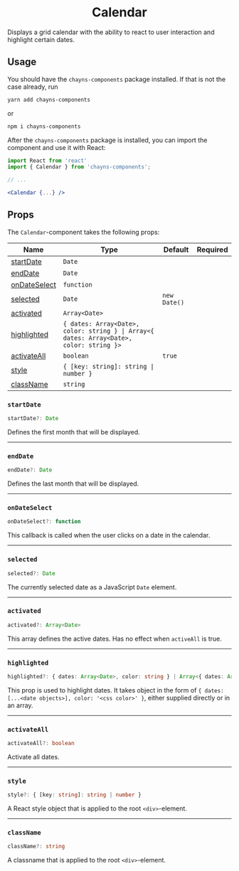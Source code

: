 <div align="center"><h1>Calendar</h1></div>

Displays a grid calendar with the ability to react to user interaction and
highlight certain dates.

## Usage

You should have the `chayns-components` package installed. If that is not the
case already, run

```bash
yarn add chayns-components
```

or

```bash
npm i chayns-components
```

After the `chayns-components` package is installed, you can import the component
and use it with React:

```jsx
import React from 'react'
import { Calendar } from 'chayns-components';

// ...

<Calendar {...} />
```

## Props

The `Calendar`-component takes the following props:

| Name                          | Type                                                                                    | Default      | Required |
| ----------------------------- | --------------------------------------------------------------------------------------- | ------------ | :------: |
| [startDate](#startdate)       | `Date`                                                                                  |              |          |
| [endDate](#enddate)           | `Date`                                                                                  |              |          |
| [onDateSelect](#ondateselect) | `function`                                                                              |              |          |
| [selected](#selected)         | `Date`                                                                                  | `new Date()` |          |
| [activated](#activated)       | `Array<Date>`                                                                           |              |          |
| [highlighted](#highlighted)   | `{ dates: Array<Date>, color: string } \| Array<{ dates: Array<Date>, color: string }>` |              |          |
| [activateAll](#activateall)   | `boolean`                                                                               | `true`       |          |
| [style](#style)               | `{ [key: string]: string \| number }`                                                   |              |          |
| [className](#classname)       | `string`                                                                                |              |          |

### `startDate`

```ts
startDate?: Date
```

Defines the first month that will be displayed.

---

### `endDate`

```ts
endDate?: Date
```

Defines the last month that will be displayed.

---

### `onDateSelect`

```ts
onDateSelect?: function
```

This callback is called when the user clicks on a date in the calendar.

---

### `selected`

```ts
selected?: Date
```

The currently selected date as a JavaScript `Date` element.

---

### `activated`

```ts
activated?: Array<Date>
```

This array defines the active dates. Has no effect when `activeAll` is true.

---

### `highlighted`

```ts
highlighted?: { dates: Array<Date>, color: string } | Array<{ dates: Array<Date>, color: string }>
```

This prop is used to highlight dates. It takes object in the form of
`{ dates: [...<date objects>], color: '<css color>' }`, either supplied directly
or in an array.

---

### `activateAll`

```ts
activateAll?: boolean
```

Activate all dates.

---

### `style`

```ts
style?: { [key: string]: string | number }
```

A React style object that is applied to the root `<div>`-element.

---

### `className`

```ts
className?: string
```

A classname that is applied to the root `<div>`-element.
